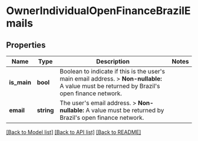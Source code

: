 # OwnerIndividualOpenFinanceBrazilEmails

## Properties
Name | Type | Description | Notes
------------ | ------------- | ------------- | -------------
**is_main** | **bool** | Boolean to indicate if this is the user&#x27;s main email address.  &gt; **Non-nullable:** A value must be returned by Brazil&#x27;s open finance network. | 
**email** | **string** | The user&#x27;s email address.  &gt; **Non-nullable:** A value must be returned by Brazil&#x27;s open finance network. | 

[[Back to Model list]](../../README.md#documentation-for-models) [[Back to API list]](../../README.md#documentation-for-api-endpoints) [[Back to README]](../../README.md)


